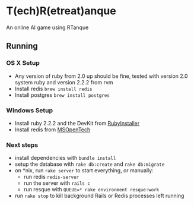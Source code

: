 # T(ech)R(etreat)anque

An online AI game using RTanque

## Running
### OS X Setup
- Any version of ruby from 2.0 up should be fine, tested with version 2.0 system ruby and version 2.2.2 from rvm
- Install redis `brew install redis`
- Install postgres `brew install postgres`

### Windows Setup
- Install ruby 2.2.2 and the DevKit from [RubyInstaller](http://rubyinstaller.org/downloads/)
- Install redis from [MSOpenTech](https://github.com/MSOpenTech/redis)

### Next steps
- install dependencies with `bundle install`
- setup the database with `rake db:create` and `rake db:migrate`
- on *nix, run `rake server` to start everything, or manually:
  - run redis `redis-server`
  - run the server with `rails c`
  - run resque with `QUEUE=* rake environment resque:work`
- run `rake stop` to kill background Rails or Redis processes left running
